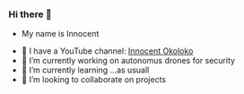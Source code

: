 ### Hi there 👋
- My name is Innocent
<!--
**okoloko/okoloko** is a ✨ _special_ ✨ repository because its `README.md` (this file) appears on your GitHub profile.

Here are some ideas to get you started:

- 🔭 I’m currently working on autonomus drones for security
- 🌱 I’m currently learning ...as usuall
- 👯 I’m looking to collaborate on projects
- 🤔 I’m looking for help with ...
- 💬 Ask me about ...
- 📫 How to reach me: ...
- 😄 Pronouns: ...
- ⚡ Fun fact: ...
-->
- 🔭 I have a YouTube channel: <a href="https://www.youtube.com/@innocentokoloko">Innocent Okoloko</a>
- 🔭 I’m currently working on autonomus drones for security
- 🌱 I’m currently learning ...as usuall
- 👯 I’m looking to collaborate on projects
